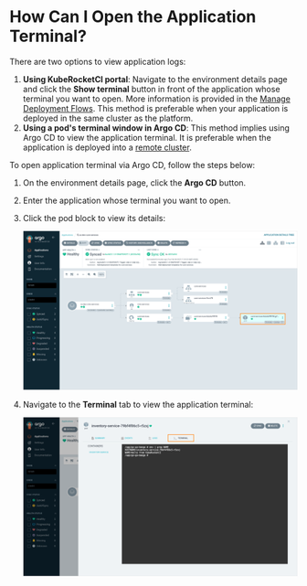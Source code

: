 # How Can I Open the Application Terminal?

<head>
  <link rel="canonical" href="https://docs.kuberocketci.io/faq/how-to/developer/open-application-terminal/" />
</head>

There are two options to view application logs:

1. **Using KubeRocketCI portal**: Navigate to the environment details page and click the **Show terminal** button in front of the application whose terminal you want to open. More information is provided in the [Manage Deployment Flows](/docs/user-guide/manage-environments#troubleshoot-application). This method is preferable when your application is deployed in the same cluster as the platform.
2. **Using a pod's terminal window in Argo CD**: This method implies using Argo CD to view the application terminal. It is preferable when the application is deployed into a [remote cluster](/docs/user-guide/add-cluster).

To open application terminal via Argo CD, follow the steps below:

1. On the environment details page, click the **Argo CD** button.
2. Enter the application whose terminal you want to open.
3. Click the pod block to view its details:

    ![Open pod](../../../docs/assets/faq/logs-application-pod.png "Open pod")

4. Navigate to the **Terminal** tab to view the application terminal:

    ![Application terminal in Argo CD](../../../docs/assets/faq/application-terminal.png "Application terminal in Argo CD")
